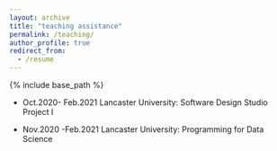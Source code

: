 ```yaml
---
layout: archive
title: "teaching assistance"
permalink: /teaching/
author_profile: true
redirect_from:
  - /resume
---
```


{% include base_path %}

* Oct.2020- Feb.2021 Lancaster University: Software Design Studio Project I

* Nov.2020 -Feb.2021 Lancaster University: Programming for Data Science
